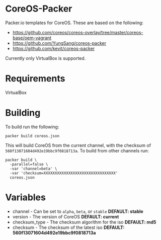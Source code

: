CoreOS-Packer
=============

Packer.io templates for CoreOS. These are based on the following:

  - https://github.com/coreos/coreos-overlay/tree/master/coreos-base/oem-vagrant
  - https://github.com/YungSang/coreos-packer
  - https://github.com/kevit/coreos-packer

Currently only VirtualBox is supported.

Requirements
============

VirtualBox

Building
========

To build run the following:

```
packer build coreos.json
```

This will build CoreOS from the current channel, with the checksum of `560f13071604d492e19bbc9f0818713a`. To build from other channels run:

```
packer build \
  -parallel=false \
  -var 'channel=beta' \
  -var 'checksum=XXXXXXXXXXXXXXXXXXXXXXXXXXXXXXXX'
  coreos.json
```

Variables
=========
- channel - Can be set to `alpha`, `beta`, or `stable` **DEFAULT: stable**
- version - The version of CoreOS **DEFAULT: current**
- checksum_type - The checksum algorithm for the iso **DEFAULT: md5**
- checksum - The checksum of the latest iso **DEFAULT: 560f13071604d492e19bbc9f0818713a**
